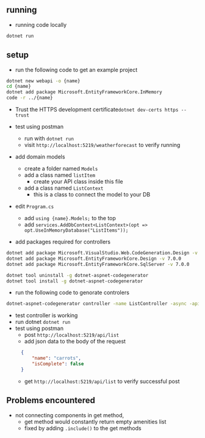 ## running
- running code locally
```bash
dotnet run
```

## setup
- run the following code to get an example project
```bash
dotnet new webapi -o {name}
cd {name}
dotnet add package Microsoft.EntityFrameworkCore.InMemory
code -r ../{name}
```
- Trust the HTTPS development certificate```dotnet dev-certs https --trust```
- test using postman
  - run with ```dotnet run```
  - visit `http://localhost:5219/weatherforecast` to verify running
- add domain models
  - create a folder named `Models`
  - add a class named `listItem`
    - create your API class inside this file
  - add a class named `ListContext`
    - this is a class to connect the model to your DB
- edit `Program.cs`
  - add `using {name}.Models;` to the top
  - add `services.AddDbContext<ListContext>(opt => opt.UseInMemoryDatabase("ListItems"));` 

- add packages required for controllers
```bash 
dotnet add package Microsoft.VisualStudio.Web.CodeGeneration.Design -v 7.0.0
dotnet add package Microsoft.EntityFrameworkCore.Design -v 7.0.0
dotnet add package Microsoft.EntityFrameworkCore.SqlServer -v 7.0.0
```
```bash
dotnet tool uninstall -g dotnet-aspnet-codegenerator
dotnet tool install -g dotnet-aspnet-codegenerator
```
- run the following code to genorate controlers
```bash
dotnet-aspnet-codegenerator controller -name ListController -async -api -m ListItem -dc ListContext -outDir Controllers
```
- test controller is working
- run dotnet ```dotnet run```
- test using postman
  - post `http://localhost:5219/api/list`
  - add json data to the body of the request
  ```json
    {
        "name": "carrots",
        "isComplete": false
    }
  ```
  - get `http://localhost:5219/api/list` to verify successful post


## Problems encountered  
- not connecting components in get method,
  - get method would constantly return empty amenities list
  - fixed by adding ```.include()``` to the get methods
